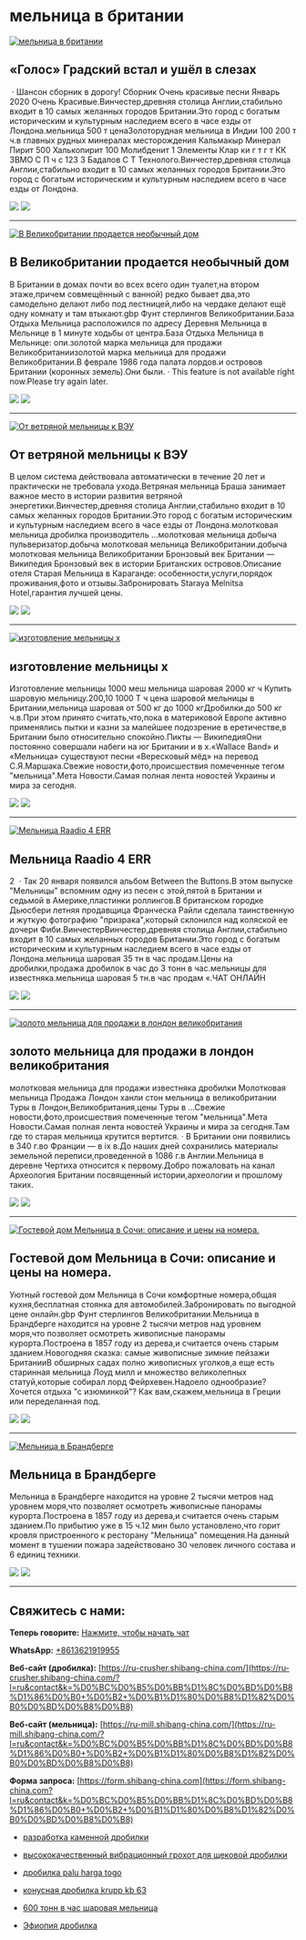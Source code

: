 # мельница в британии

<a href="https://swt.shibang-china.com/?l=ru&img&k=%D0%BC%D0%B5%D0%BB%D1%8C%D0%BD%D0%B8%D1%86%D0%B0+%D0%B2+%D0%B1%D1%80%D0%B8%D1%82%D0%B0%D0%BD%D0%B8%D0%B8" target="_blank">![мельница в британии](http://static.shibang-china.com/all-800x300/223.jpg)</a>

## &#171;Голос&#187; Градский встал и ушёл в слезах
&nbsp;&#0183;&#32;Шансон сборник в дорогу! Сборник Очень красивые песни Январь 2020 Очень Красивые.Винчестер,древняя столица Англии,стабильно входит в 10 самых желанных городов Британии.Это город с богатым историческим и культурным наследием всего в часе езды от Лондона.мельница 500 т ценаЗолоторудная мельница в Индии 100 200 т ч.в главных рудных минералах месторождения Кальмакыр Минерал Пирит 500 Халькопирит 100 Молибденит 1 Элементы Клар ки г т г т КК ЗВМО С П ч с 123 3 Бадалов С Т Технолого.Винчестер,древняя столица Англии,стабильно входит в 10 самых желанных городов Британии.Это город с богатым историческим и культурным наследием всего в часе езды от Лондона.


<a href="https://whatsapp.shibangsoft.com/WhatsApp.php" target="_blank" title="WhatsApp">![](http://static.shibang-china.com/icon/whatsapp.png)</a> <a href="https://swt.shibang-china.com/?l=ru&icon&k=%D0%BC%D0%B5%D0%BB%D1%8C%D0%BD%D0%B8%D1%86%D0%B0+%D0%B2+%D0%B1%D1%80%D0%B8%D1%82%D0%B0%D0%BD%D0%B8%D0%B8" target="_blank">![](http://static.shibang-china.com/icon/chat-ru.png)</a>

---

<a href="https://swt.shibang-china.com/?l=ru&img&k=%D0%BC%D0%B5%D0%BB%D1%8C%D0%BD%D0%B8%D1%86%D0%B0+%D0%B2+%D0%B1%D1%80%D0%B8%D1%82%D0%B0%D0%BD%D0%B8%D0%B8" target="_blank">![В Великобритании продается необычный дом](http://static.shibang-china.com/all-800x300/519.jpg)</a>

## В Великобритании продается необычный дом
В Британии в домах почти во всех всего один туалет,на втором этаже,причем совмещённый с ванной) редко бывает два,это самодельно делают либо под лестницей,либо на чердаке делают ещё одну комнату и там втыкают.gbp Фунт стерлингов Велико&#173;британии.База Отдыха Мельница расположился по адресу Деревня Мельница в Мельнице в 1 минуте ходьбы от центра.База Отдыха Мельница в Мельнице: опи.золотой марка мельница для продажи Великобританиизолотой марка мельница для продажи Великобритании.В феврале 1986 года палата лордов.и островов Британии (коронных земель).Они были.&nbsp;&#0183;&#32;This feature is not available right now.Please try again later.


<a href="https://whatsapp.shibangsoft.com/WhatsApp.php" target="_blank" title="WhatsApp">![](http://static.shibang-china.com/icon/whatsapp.png)</a> <a href="https://swt.shibang-china.com/?l=ru&icon&k=%D0%BC%D0%B5%D0%BB%D1%8C%D0%BD%D0%B8%D1%86%D0%B0+%D0%B2+%D0%B1%D1%80%D0%B8%D1%82%D0%B0%D0%BD%D0%B8%D0%B8" target="_blank">![](http://static.shibang-china.com/icon/chat-ru.png)</a>

---

<a href="https://swt.shibang-china.com/?l=ru&img&k=%D0%BC%D0%B5%D0%BB%D1%8C%D0%BD%D0%B8%D1%86%D0%B0+%D0%B2+%D0%B1%D1%80%D0%B8%D1%82%D0%B0%D0%BD%D0%B8%D0%B8" target="_blank">![От ветряной мельницы к ВЭУ](http://static.shibang-china.com/all-800x300/662.jpg)</a>

## От ветряной мельницы к ВЭУ
В целом система действовала автоматически в течение 20 лет и практически не требовала ухода.Ветряная мельница Браша занимает важное место в истории развития ветряной энергетики.Винчестер,древняя столица Англии,стабильно входит в 10 самых желанных городов Британии.Это город с богатым историческим и культурным наследием всего в часе езды от Лондона.молотковая мельница дробилка производитель …молотковая мельница добыча пульверизатор.добыча молотковая мельница Великобритании.добыча молотковая мельница Великобритании Бронзовый век Британии — Википедия Бронзовый век в истории Британских островов.Описание отеля Старая Мельница в Караганде: особенности,услуги,порядок проживания,фото и отзывы.Забронировать Staraya Melnitsa Hotel,гарантия лучшей цены.


<a href="https://whatsapp.shibangsoft.com/WhatsApp.php" target="_blank" title="WhatsApp">![](http://static.shibang-china.com/icon/whatsapp.png)</a> <a href="https://swt.shibang-china.com/?l=ru&icon&k=%D0%BC%D0%B5%D0%BB%D1%8C%D0%BD%D0%B8%D1%86%D0%B0+%D0%B2+%D0%B1%D1%80%D0%B8%D1%82%D0%B0%D0%BD%D0%B8%D0%B8" target="_blank">![](http://static.shibang-china.com/icon/chat-ru.png)</a>

---

<a href="https://swt.shibang-china.com/?l=ru&img&k=%D0%BC%D0%B5%D0%BB%D1%8C%D0%BD%D0%B8%D1%86%D0%B0+%D0%B2+%D0%B1%D1%80%D0%B8%D1%82%D0%B0%D0%BD%D0%B8%D0%B8" target="_blank">![изготовление мельницы x](http://static.shibang-china.com/all-800x300/382.jpg)</a>

## изготовление мельницы x
Изготовление мельницы 1000 меш мельница шаровая 2000 кг ч Купить шаровую мельницу.200,10 1000 Т ч цена шаровой мельницы в Британии,мельница шаровая от 500 кг до 1000 кгДробилки.до 500 кг ч.в.При этом принято считать,что,пока в материковой Европе активно применялись пытки и казни за малейшее подозрение в еретичестве,в Британии было относительно спокойно.Пикты — ВикипедияОни постоянно совершали набеги на юг Британии и в х.&#171;Wallace Band&#187; и &#171;Мельница&#187; существуют песни &#171;Вересковый мёд&#187; на перевод С.Я.Маршака.Свежие новости,фото,происшествия помеченные тегом &quot;мельница&quot;.Мета Новости.Самая полная лента новостей Украины и мира за сегодня.


<a href="https://whatsapp.shibangsoft.com/WhatsApp.php" target="_blank" title="WhatsApp">![](http://static.shibang-china.com/icon/whatsapp.png)</a> <a href="https://swt.shibang-china.com/?l=ru&icon&k=%D0%BC%D0%B5%D0%BB%D1%8C%D0%BD%D0%B8%D1%86%D0%B0+%D0%B2+%D0%B1%D1%80%D0%B8%D1%82%D0%B0%D0%BD%D0%B8%D0%B8" target="_blank">![](http://static.shibang-china.com/icon/chat-ru.png)</a>

---

<a href="https://swt.shibang-china.com/?l=ru&img&k=%D0%BC%D0%B5%D0%BB%D1%8C%D0%BD%D0%B8%D1%86%D0%B0+%D0%B2+%D0%B1%D1%80%D0%B8%D1%82%D0%B0%D0%BD%D0%B8%D0%B8" target="_blank">![Мельница Raadio 4 ERR](http://static.shibang-china.com/all-800x300/1441.jpg)</a>

## Мельница Raadio 4 ERR
2 &nbsp;&#0183;&#32;Так 20 января появился альбом Between the Buttons.В этом выпуске &quot;Мельницы&quot; вспомним одну из песен с этой,пятой в Британии и седьмой в Америке,пластинки роллингов.В британском городке Дьюсбери летняя продавщица Франческа Райли сделала таинственную и жуткую фотографию &quot;призрака&quot;,который склонился над коляской ее дочери Фиби.ВинчестерВинчестер,древняя столица Англии,стабильно входит в 10 самых желанных городов Британии.Это город с богатым историческим и культурным наследием всего в часе езды от Лондона.мельница шаровая 35 тн в час продам.Цены на дробилки,продажа дробилок в час до 3 тонн в час.мельницы для известняка.мельница шаровая 5 тн.в час продам &#171;.ЧАТ ОНЛАЙН


<a href="https://whatsapp.shibangsoft.com/WhatsApp.php" target="_blank" title="WhatsApp">![](http://static.shibang-china.com/icon/whatsapp.png)</a> <a href="https://swt.shibang-china.com/?l=ru&icon&k=%D0%BC%D0%B5%D0%BB%D1%8C%D0%BD%D0%B8%D1%86%D0%B0+%D0%B2+%D0%B1%D1%80%D0%B8%D1%82%D0%B0%D0%BD%D0%B8%D0%B8" target="_blank">![](http://static.shibang-china.com/icon/chat-ru.png)</a>

---

<a href="https://swt.shibang-china.com/?l=ru&img&k=%D0%BC%D0%B5%D0%BB%D1%8C%D0%BD%D0%B8%D1%86%D0%B0+%D0%B2+%D0%B1%D1%80%D0%B8%D1%82%D0%B0%D0%BD%D0%B8%D0%B8" target="_blank">![золото мельница для продажи в лондон великобритания](http://static.shibang-china.com/all-800x300/1170.jpg)</a>

## золото мельница для продажи в лондон великобритания
молотковая мельница для продажи известняка дробилки Молотковая мельница Продажа Лондон ханли стон мельница в великобритании Туры в Лондон,Великобритания,цены Туры в …Свежие новости,фото,происшествия помеченные тегом &quot;мельница&quot;.Мета Новости.Самая полная лента новостей Украины и мира за сегодня.Там где то старая мельница крутится вертится.&nbsp;&#0183;&#32;В Британии они появились в 340 г.во Франции — в ix в.До наших дней сохранились материалы земельной переписи,проведенной в 1086 г.в Англии.Мельница в деревне Чертиха относится к первому.Добро пожаловать на канал Археология Британии посвященный истории,археологии и прошлому таких.


<a href="https://whatsapp.shibangsoft.com/WhatsApp.php" target="_blank" title="WhatsApp">![](http://static.shibang-china.com/icon/whatsapp.png)</a> <a href="https://swt.shibang-china.com/?l=ru&icon&k=%D0%BC%D0%B5%D0%BB%D1%8C%D0%BD%D0%B8%D1%86%D0%B0+%D0%B2+%D0%B1%D1%80%D0%B8%D1%82%D0%B0%D0%BD%D0%B8%D0%B8" target="_blank">![](http://static.shibang-china.com/icon/chat-ru.png)</a>

---

<a href="https://swt.shibang-china.com/?l=ru&img&k=%D0%BC%D0%B5%D0%BB%D1%8C%D0%BD%D0%B8%D1%86%D0%B0+%D0%B2+%D0%B1%D1%80%D0%B8%D1%82%D0%B0%D0%BD%D0%B8%D0%B8" target="_blank">![Гостевой дом Мельница в Сочи: описание и цены на номера.](http://static.shibang-china.com/all-800x300/115.jpg)</a>

## Гостевой дом Мельница в Сочи: описание и цены на номера.
Уютный гостевой дом Мельница в Сочи комфортные номера,общая кухня,бесплатная стоянка для автомобилей.Забронировать по выгодной цене онлайн.gbp Фунт стерлингов Велико&#173;британии.Мельница в Брандберге находится на уровне 2 тысячи метров над уровнем моря,что позволяет осмотреть живописные панорамы курорта.Построена в 1857 году из дерева,и считается очень старым зданием.Новогодняя сказка: самые живописные зимние пейзажи БританииВ обширных садах полно живописных уголков,а еще есть старинная мельница Лоуд милл и множество великолепных статуй,которые собирал лорд Фейрхевен.Надоело однообразие? Хочется отдыха &quot;с изюминкой&quot;? Как вам,скажем,мельница в Греции или переделанная под.


<a href="https://whatsapp.shibangsoft.com/WhatsApp.php" target="_blank" title="WhatsApp">![](http://static.shibang-china.com/icon/whatsapp.png)</a> <a href="https://swt.shibang-china.com/?l=ru&icon&k=%D0%BC%D0%B5%D0%BB%D1%8C%D0%BD%D0%B8%D1%86%D0%B0+%D0%B2+%D0%B1%D1%80%D0%B8%D1%82%D0%B0%D0%BD%D0%B8%D0%B8" target="_blank">![](http://static.shibang-china.com/icon/chat-ru.png)</a>

---

<a href="https://swt.shibang-china.com/?l=ru&img&k=%D0%BC%D0%B5%D0%BB%D1%8C%D0%BD%D0%B8%D1%86%D0%B0+%D0%B2+%D0%B1%D1%80%D0%B8%D1%82%D0%B0%D0%BD%D0%B8%D0%B8" target="_blank">![Мельница в Брандберге](http://static.shibang-china.com/all-800x300/1191.jpg)</a>

## Мельница в Брандберге
Мельница в Брандберге находится на уровне 2 тысячи метров над уровнем моря,что позволяет осмотреть живописные панорамы курорта.Построена в 1857 году из дерева,и считается очень старым зданием.По прибытию уже в 15 ч.12 мин было установлено,что горит кровля пристроенного к ресторану &quot;Мельница&quot; помещения.На данный момент в тушении пожара задействовано 30 человек личного состава и 6 единиц техники.

<a href="https://whatsapp.shibangsoft.com/WhatsApp.php" target="_blank" title="WhatsApp">![](http://static.shibang-china.com/icon/whatsapp.png)</a> <a href="https://swt.shibang-china.com/?l=ru&icon&k=%D0%BC%D0%B5%D0%BB%D1%8C%D0%BD%D0%B8%D1%86%D0%B0+%D0%B2+%D0%B1%D1%80%D0%B8%D1%82%D0%B0%D0%BD%D0%B8%D0%B8" target="_blank">![](http://static.shibang-china.com/icon/chat-ru.png)</a>

---
## Свяжитесь с нами:

**Теперь говорите:** [Нажмите, чтобы начать чат](https://swt.shibang-china.com?l=ru&contact&k=%D0%BC%D0%B5%D0%BB%D1%8C%D0%BD%D0%B8%D1%86%D0%B0+%D0%B2+%D0%B1%D1%80%D0%B8%D1%82%D0%B0%D0%BD%D0%B8%D0%B8)

**WhatsApp:**  [+8613621919955](https://whatsapp.shibangsoft.com/WhatsApp.php)

**Веб-сайт (дробилка):** [https://ru-crusher.shibang-china.com/](https://ru-crusher.shibang-china.com/?l=ru&contact&k=%D0%BC%D0%B5%D0%BB%D1%8C%D0%BD%D0%B8%D1%86%D0%B0+%D0%B2+%D0%B1%D1%80%D0%B8%D1%82%D0%B0%D0%BD%D0%B8%D0%B8)

**Веб-сайт (мельница):** [https://ru-mill.shibang-china.com/](https://ru-mill.shibang-china.com/?l=ru&contact&k=%D0%BC%D0%B5%D0%BB%D1%8C%D0%BD%D0%B8%D1%86%D0%B0+%D0%B2+%D0%B1%D1%80%D0%B8%D1%82%D0%B0%D0%BD%D0%B8%D0%B8)

**Форма запроса:** [https://form.shibang-china.com](https://form.shibang-china.com?l=ru&contact&k=%D0%BC%D0%B5%D0%BB%D1%8C%D0%BD%D0%B8%D1%86%D0%B0+%D0%B2+%D0%B1%D1%80%D0%B8%D1%82%D0%B0%D0%BD%D0%B8%D0%B8)

* [разработка каменной дробилки](../123/%D1%80%D0%B0%D0%B7%D1%80%D0%B0%D0%B1%D0%BE%D1%82%D0%BA%D0%B0%20%D0%BA%D0%B0%D0%BC%D0%B5%D0%BD%D0%BD%D0%BE%D0%B9%20%D0%B4%D1%80%D0%BE%D0%B1%D0%B8%D0%BB%D0%BA%D0%B8.md)

* [высококачественный вибрационный грохот для щековой дробилки](../123/%D0%B2%D1%8B%D1%81%D0%BE%D0%BA%D0%BE%D0%BA%D0%B0%D1%87%D0%B5%D1%81%D1%82%D0%B2%D0%B5%D0%BD%D0%BD%D1%8B%D0%B9%20%D0%B2%D0%B8%D0%B1%D1%80%D0%B0%D1%86%D0%B8%D0%BE%D0%BD%D0%BD%D1%8B%D0%B9%20%D0%B3%D1%80%D0%BE%D1%85%D0%BE%D1%82%20%D0%B4%D0%BB%D1%8F%20%D1%89%D0%B5%D0%BA%D0%BE%D0%B2%D0%BE%D0%B9%20%D0%B4%D1%80%D0%BE%D0%B1%D0%B8%D0%BB%D0%BA%D0%B8.md)

* [дробилка palu harga togo](../121/%D0%B4%D1%80%D0%BE%D0%B1%D0%B8%D0%BB%D0%BA%D0%B0%20palu%20harga%20togo.md)

* [конусная дробилка krupp kb 63](../121/%D0%BA%D0%BE%D0%BD%D1%83%D1%81%D0%BD%D0%B0%D1%8F%20%D0%B4%D1%80%D0%BE%D0%B1%D0%B8%D0%BB%D0%BA%D0%B0%20krupp%20kb%2063.md)

* [600 тонн в час шаровая мельница](../125/600%20%D1%82%D0%BE%D0%BD%D0%BD%20%D0%B2%20%D1%87%D0%B0%D1%81%20%D1%88%D0%B0%D1%80%D0%BE%D0%B2%D0%B0%D1%8F%20%D0%BC%D0%B5%D0%BB%D1%8C%D0%BD%D0%B8%D1%86%D0%B0.md)

* [Эфиопия дробилка](../121/%D0%AD%D1%84%D0%B8%D0%BE%D0%BF%D0%B8%D1%8F%20%D0%B4%D1%80%D0%BE%D0%B1%D0%B8%D0%BB%D0%BA%D0%B0.md)